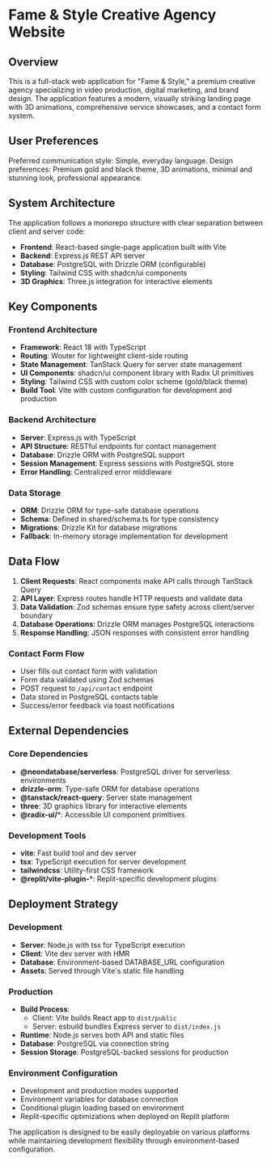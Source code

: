 # Fame & Style Creative Agency Website

## Overview

This is a full-stack web application for "Fame & Style," a premium creative agency specializing in video production, digital marketing, and brand design. The application features a modern, visually striking landing page with 3D animations, comprehensive service showcases, and a contact form system.

## User Preferences

Preferred communication style: Simple, everyday language.
Design preferences: Premium gold and black theme, 3D animations, minimal and stunning look, professional appearance.

## System Architecture

The application follows a monorepo structure with clear separation between client and server code:

- **Frontend**: React-based single-page application built with Vite
- **Backend**: Express.js REST API server
- **Database**: PostgreSQL with Drizzle ORM (configurable)
- **Styling**: Tailwind CSS with shadcn/ui components
- **3D Graphics**: Three.js integration for interactive elements

## Key Components

### Frontend Architecture
- **Framework**: React 18 with TypeScript
- **Routing**: Wouter for lightweight client-side routing
- **State Management**: TanStack Query for server state management
- **UI Components**: shadcn/ui component library with Radix UI primitives
- **Styling**: Tailwind CSS with custom color scheme (gold/black theme)
- **Build Tool**: Vite with custom configuration for development and production

### Backend Architecture
- **Server**: Express.js with TypeScript
- **API Structure**: RESTful endpoints for contact management
- **Database**: Drizzle ORM with PostgreSQL support
- **Session Management**: Express sessions with PostgreSQL store
- **Error Handling**: Centralized error middleware

### Data Storage
- **ORM**: Drizzle ORM for type-safe database operations
- **Schema**: Defined in shared/schema.ts for type consistency
- **Migrations**: Drizzle Kit for database migrations
- **Fallback**: In-memory storage implementation for development

## Data Flow

1. **Client Requests**: React components make API calls through TanStack Query
2. **API Layer**: Express routes handle HTTP requests and validate data
3. **Data Validation**: Zod schemas ensure type safety across client/server boundary
4. **Database Operations**: Drizzle ORM manages PostgreSQL interactions
5. **Response Handling**: JSON responses with consistent error handling

### Contact Form Flow
- User fills out contact form with validation
- Form data validated using Zod schemas
- POST request to `/api/contact` endpoint
- Data stored in PostgreSQL contacts table
- Success/error feedback via toast notifications

## External Dependencies

### Core Dependencies
- **@neondatabase/serverless**: PostgreSQL driver for serverless environments
- **drizzle-orm**: Type-safe ORM for database operations
- **@tanstack/react-query**: Server state management
- **three**: 3D graphics library for interactive elements
- **@radix-ui/***: Accessible UI component primitives

### Development Tools
- **vite**: Fast build tool and dev server
- **tsx**: TypeScript execution for server development
- **tailwindcss**: Utility-first CSS framework
- **@replit/vite-plugin-***: Replit-specific development plugins

## Deployment Strategy

### Development
- **Server**: Node.js with tsx for TypeScript execution
- **Client**: Vite dev server with HMR
- **Database**: Environment-based DATABASE_URL configuration
- **Assets**: Served through Vite's static file handling

### Production
- **Build Process**: 
  - Client: Vite builds React app to `dist/public`
  - Server: esbuild bundles Express server to `dist/index.js`
- **Runtime**: Node.js serves both API and static files
- **Database**: PostgreSQL via connection string
- **Session Storage**: PostgreSQL-backed sessions for production

### Environment Configuration
- Development and production modes supported
- Environment variables for database connection
- Conditional plugin loading based on environment
- Replit-specific optimizations when deployed on Replit platform

The application is designed to be easily deployable on various platforms while maintaining development flexibility through environment-based configuration.
